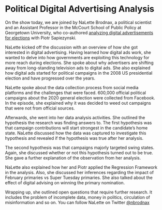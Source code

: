 # Political Digital Advertising Analysis
On the show today, we are joined by NaLette Brodnax, a political scientist and an Assistant Professor in the McCourt School of Public Policy at Georgetown University, who co-authored [analyzing digital advertisements for elections](https://arxiv.org/abs/2012.05859) with Piotr Sapiezynski.

NaLette kicked off the discussion with an overview of how she got interested in digital advertising. Having learned how digital ads work, she wanted to delve into how governments are exploiting this technology for more reach during elections. She spoke about why advertisers are shifting away from long-standing television ads to digital ads. She also explained how digital ads started for political campaigns in the 2008 US presidential election and have progressed over the years.

NaLette spoke about the data collection process from social media platforms and the challenges that were faced. 600,000 official political campaigns about the 2020 general election were collected from Facebook. In the episode, she explained why it was decided to weed out campaigns that were not from official sources. 

Afterwards, she went into her data analysis activities. She outlined the hypothesis the research was finding answers to. The first hypothesis was that campaign contributions will start strongest in the candidate’s home state. NaLette discussed how the data was captured to investigate this hypothesis and revealed if the hypothesis was true after her analysis. 

The second hypothesis was that campaigns majorly targeted swing states. Again, she discussed whether or not this hypothesis turned out to be true. She gave a further explanation of the observation from her analysis.

NaLette also explained how her and Piotr applied the Regression Framework in the analysis. Also, she discussed her inferences regarding the impact of February primaries vs Super Tuesday primaries. She also talked about the effect of digital advising on winning the primary nomination. 

Wrapping up, she outlined open questions that require further research. It includes the problem of incomplete data, money in politics, circulation of misinformation and so on. You can follow NaLette on Twitter [@nbrodnax](https://twitter.com/nbrodnax)
